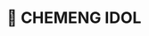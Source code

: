 ---
title: "🧪 CHEMENG IDOL"
description: "🎉Welcome, Trainees!\nAre you ready to debut as CHEMENG IDOL together? Come experience the diverse world of chemical engineering and discover what makes it so exciting!"
image: "che.webp"
sections:
  - heading: "Activity Details"
    list:
      - "CHEMENG IDOL Begins: Discover the Chemical Engineering program (both Regular and International tracks). Learn about the U-CHEPS project and explore future career paths."
      - "Secret Training Program: Get hands-on with Aspen, the must-have software tool for every CHEMENG IDOL. Watch demonstrations on data setup, running simulations, and analyzing results."
      - "Extract the Power of Sound: Experiment with separating water and oil using a separatory funnel. Observe immiscible layers and understand the principle of liquid-liquid extraction."
      - "Distillation of Charms: Try distilling liquids with different boiling points using ethanol mixed with color. Watch it evaporate and condense back into a clear liquid, grasp the basics of distillation, separation and controlling distillation rates."
      - "Filtering the Heart: Learn how to separate mixtures with sieves and filter paper. This activity demonstrates particle size separation, filtration and the use of different filtering tools."
      - "Magic Combo Lab: Perform titration to measure vitamin C in fruit juice. Enjoy the color changing reaction, calculate concentrations, and uncover the nutritional secrets of juice samples."
      - "Bonding Hearts with Members: A fun and relaxing activity station with light recreation, casual chats with seniors, and a chance to share your feelings and impressions about the department."
  - heading: "Check-in Point"
    body: "Department of Chemical Engineering Building (S15)"
  - heading: "Schedule"
    list:
      - "Round 1: 8.30 AM - 10.30 AM"
      - "Round 2: 10.30 AM - 12.30 PM"
      - "Round 3: 1.30 PM - 3.30 PM"
      - "Round 4: 3.30 PM - 5.30 PM"
  - heading: "Participants"
    body: "50 people per round"
  - heading: "Follow us"
    contract:
      - type: "facebook"
        title: "Chemical Engineering, KMUTT"
        link: "https://www.facebook.com/ChemicalEngineeringKMUTT"
      - type: "instagram"
        title: "che.kmutt"
        link: "https://www.instagram.com/che.kmutt"
---